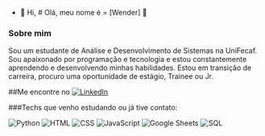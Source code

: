 - 👋 Hi, # Olá, meu nome é = [Wender] 👋

### Sobre mim
Sou um estudante de Análise e Desenvolvimento de Sistemas na UniFecaf. Sou apaixonado por programação e tecnologia e estou constantemente aprendendo e desenvolvendo minhas habilidades.
Estou em transição de carreira, procuro uma oportunidade de estágio, Trainee ou Jr.

##Me encontre no [![LinkedIn](https://img.shields.io/badge/LinkedIn-blue?style=<estilo>&logo=linkedin&link=<seu_perfil_no_LinkedIn>)](https://www.linkedin.com/in/wenderhenriquexavier)

###Techs que venho estudando ou já tive contato:

![Python](https://img.shields.io/badge/Python-3776AB?style=for-the-badge&logo=python&logoColor=white)
![HTML](https://img.shields.io/badge/HTML-E34F26?style=for-the-badge&logo=html5&logoColor=white)
![CSS](https://img.shields.io/badge/CSS-1572B6?style=for-the-badge&logo=css3&logoColor=white)
![JavaScript](https://img.shields.io/badge/JavaScript-F7DF1E?style=for-the-badge&logo=javascript&logoColor=black)
![Google Sheets](https://img.shields.io/badge/Google_Sheets-34A853?style=for-the-badge&logo=google-sheets&logoColor=white)
![SQL](https://img.shields.io/badge/SQL-4479A1?style=for-the-badge&logo=postgresql&logoColor=white)






<!---
WenderHXavier/WenderHXavier is a ✨ special ✨ repository because its `README.md` (this file) appears on your GitHub profile.
You can click the Preview link to take a look at your changes.
--->
